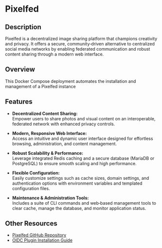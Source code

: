 # Pixelfed

## Description

Pixelfed is a decentralized image sharing platform that champions creativity and privacy. It offers a secure, community‑driven alternative to centralized social media networks by enabling federated communication and robust content sharing through a modern web interface.

## Overview

This Docker Compose deployment automates the installation and management of a Pixelfed instance

## Features 

- **Decentralized Content Sharing:**  
  Empower users to share photos and visual content on an interoperable, federated network with enhanced privacy controls.

- **Modern, Responsive Web Interface:**  
  Access an intuitive and dynamic user interface designed for effortless browsing, administration, and content management.

- **Robust Scalability & Performance:**  
  Leverage integrated Redis caching and a secure database (MariaDB or PostgreSQL) to ensure smooth scaling and high performance.

- **Flexible Configuration:**  
  Easily customize settings such as cache sizes, domain settings, and authentication options with environment variables and templated configuration files.

- **Maintenance & Administration Tools:**  
  Includes a suite of CLI commands and web‑based management tools to clear cache, manage the database, and monitor application status.

## Other Resources

- [Pixelfed GitHub Repository](https://github.com/pixelfed/pixelfed)
- [OIDC Plugin Installation Guide](https://chat.openai.com/share/67a4f448-4be8-800f-8639-4c15cb2fb44e)
